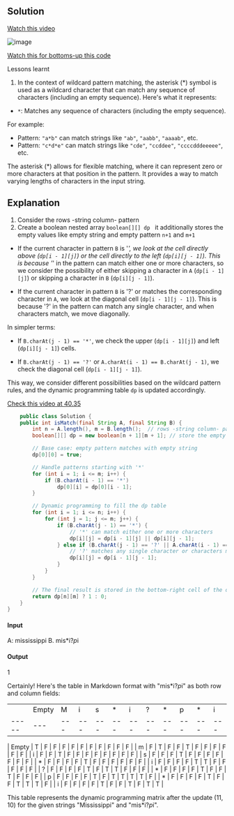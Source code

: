 ## Solution

[Watch this video ](https://youtu.be/HAA8mgxlov8?feature=shared)

![image](https://github.com/bruhathisp/dsa_java/assets/91585301/88eefa7f-6a0b-404e-b9d7-0f782761fae9)

[Watch this for bottoms-up this code](https://youtu.be/mNbzDlGKmLs?feature=shared)


Lessons learnt

1. In the context of wildcard pattern matching, the asterisk (*) symbol is used as a wildcard character that can match any sequence of characters (including an empty sequence). Here's what it represents:

- `*`: Matches any sequence of characters (including the empty sequence).

For example:

- Pattern: `"a*b"` can match strings like `"ab"`, `"aabb"`, `"aaaab"`, etc.
- Pattern: `"c*d*e"` can match strings like `"cde"`, `"ccddee"`, `"ccccdddeeeee"`, etc.

The asterisk (*) allows for flexible matching, where it can represent zero or more characters at that position in the pattern. It provides a way to match varying lengths of characters in the input string.



## Explanation

1. Consider the rows -string column- pattern
2.  Create a boolean nested array `boolean[][] dp `  it additionally stores the empty values like empty string and empty pattern `n+1`
and `m+1`



- If the current character in pattern `B` is '*', we look at the cell directly above (`dp[i - 1][j]`) or the cell directly to the left (`dp[i][j - 1]`). This is because '*' in the pattern can match either one or more characters, so we consider the possibility of either skipping a character in `A` (`dp[i - 1][j]`) or skipping a character in `B` (`dp[i][j - 1]`).

- If the current character in pattern `B` is '?' or matches the corresponding character in `A`, we look at the diagonal cell (`dp[i - 1][j - 1]`). This is because '?' in the pattern can match any single character, and when characters match, we move diagonally.

In simpler terms:

- If `B.charAt(j - 1) == '*'`, we check the upper (`dp[i - 1][j]`) and left (`dp[i][j - 1]`) cells.

- If `B.charAt(j - 1) == '?'` or `A.charAt(i - 1) == B.charAt(j - 1)`, we check the diagonal cell (`dp[i - 1][j - 1]`).

This way, we consider different possibilities based on the wildcard pattern rules, and the dynamic programming table `dp` is updated accordingly.

[Check this video at 40.35](https://youtu.be/DJvw8jCmxUU?feature=shared)

``` java
    public class Solution {
    public int isMatch(final String A, final String B) {
        int n = A.length(), m = B.length();  // rows -string column- pattern
        boolean[][] dp = new boolean[n + 1][m + 1]; // store the empty values like empty string and empty pattern

        // Base case: empty pattern matches with empty string
        dp[0][0] = true;

        // Handle patterns starting with '*'
        for (int i = 1; i <= m; i++) {
            if (B.charAt(i - 1) == '*')
                dp[0][i] = dp[0][i - 1];
        }

        // Dynamic programming to fill the dp table
        for (int i = 1; i <= n; i++) {
            for (int j = 1; j <= m; j++) {
                if (B.charAt(j - 1) == '*') {
                    // '*' can match either one or more characters
                    dp[i][j] = dp[i - 1][j] || dp[i][j - 1];
                } else if (B.charAt(j - 1) == '?' || A.charAt(i - 1) == B.charAt(j - 1)) {
                    // '?' matches any single character or characters match
                    dp[i][j] = dp[i - 1][j - 1];
                }
            }
        }

        // The final result is stored in the bottom-right cell of the dp table
        return dp[n][m] ? 1 : 0;
    }
}

```



#### Input
A: mississippi B. mis*i?*p*i
#### Output
1



Certainly! Here's the table in Markdown format with "mis*i?*p*i" as both row and column fields:


|     |   |   |   |   |   |   |   |   |   |   |   |
|-----|---|---|---|---|---|---|---|---|---|---|---|
|     |  Empty|    M | i | s | * | i | ? | * | p | * | i |
|-----|---|---|---|---|---|---|---|---|---|---|---|

| Empty  | T | F | F | F | F | F | F | F | F | F | F |
| m   | F | T | F | F | T | F | F | F | F | F | F |
| i   | F | F | T | F | F | F | F | F | F | F | F |
| s   | F | F | F | T | F | F | F | F | F | F | F |
| *   | F | F | F | F | T | F | F | F | F | F | F |
| i   | F | F | F | F | T | T | F | F | F | F | F |
| ?   | F | F | F | F | T | F | T | T | F | F | F |
| *   | F | F | F | F | T | F | F | T | F | F | F |
| p   | F | F | F | F | T | F | T | T | T | T | F |
| *   | F | F | F | F | T | F | F | T | T | T | F |
| i   | F | F | F | F | T | F | F | T | F | T | T |




This table represents the dynamic programming matrix after the update (11, 10) for the given strings "Mississippi" and "mis*i?*p*i".


